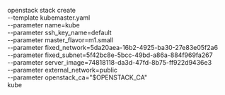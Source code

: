 openstack stack create \
--template kubemaster.yaml \
--parameter name=kube \
--parameter ssh_key_name=default \
--parameter master_flavor=m1.small \
--parameter fixed_network=5da20aea-16b2-4925-ba30-27e83e05f2a6 \
--parameter fixed_subnet=5f42bc8e-5bcc-49bd-a86a-884f969fa267 \
--parameter server_image=74818118-da3d-47fd-8b75-ff922d9436e3 \
--parameter external_network=public \
--parameter openstack_ca="$OPENSTACK_CA" \
kube
